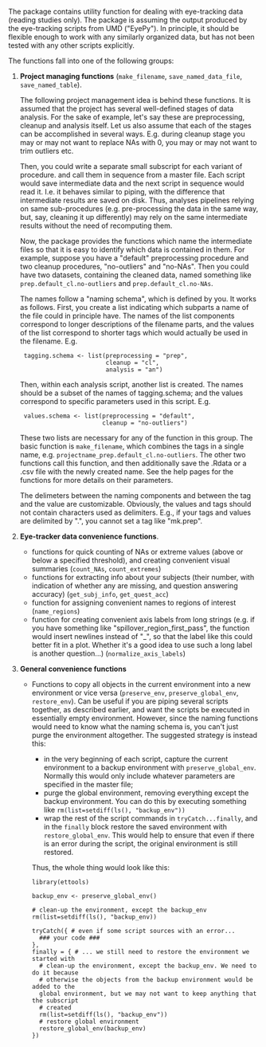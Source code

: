 The package contains utility function for dealing with
eye-tracking data (reading studies only). The package is assuming the output
produced by the eye-tracking scripts from UMD ("EyePy"). In principle, it
should be flexible enough to work with any similarly organized data, but has
not been tested with any other scripts explicitly.

The functions fall into one of the following groups:

1. **Project managing functions** (`make_filename`, `save_named_data_file`, `save_named_table`).
  
    The following project management idea is behind these functions. It is assumed 
    that the project has several well-defined stages of data analysis. For the 
    sake of example, let's say these are preprocessing, cleanup  and analysis itself.
    Let us also assume that each of the stages can be accomplished in several ways. 
    E.g. during cleanup stage you may or may not want to replace NAs with 0, you 
    may or may not want to trim outliers etc.
    
    Then, you could write a separate small subscript for each variant of procedure.
    and call them in sequence from a master file. Each script would save intermediate 
    data and the next script in sequence would read it. I.e. it behaves similar to
    piping, with the difference that intermediate results are saved on disk. Thus,
    analyses pipelines relying on same sub-procedures (e.g. pre-processing the data
    in the same way, but, say, cleaning it up differently) may rely on the same
    intermediate results without the need of recomputing them.
    
    Now, the package provides the functions which name the intermediate files so
    that it is easy to identify which data is contained in them. For example, suppose
    you have a "default" preprocessing procedure and two cleanup procedures, 
    "no-outliers" and "no-NAs". Then you could have two datasets, containing the 
    cleaned data, named something like `prep.default_cl.no-outliers` and
    `prep.default_cl.no-NAs`. 
    
    The names follow a "naming schema", which is defined by you. It works as follows.
    First, you create a list indicating which subparts a name of the file could in
    principle have. The names of the list components correspond to longer descriptions
    of the filename parts, and the values of the list correspond to shorter tags
    which would actually be used in the filename. E.g.
    
        tagging.schema <- list(preprocessing = "prep",
                               cleanup = "cl",
                               analysis = "an")
    
    Then, within each analysis script, another list is created. The names should be
    a subset of the names of tagging.schema; and the values correspond to specific
    parameters used in this script. E.g.
    
        values.schema <- list(preprocessing = "default",
                              cleanup = "no-outliers")
    
    These two lists are necessary for any of the function in this group. The basic
    function is `make_filename`, which combines the tags in a single name, e.g.
    `projectname_prep.default_cl.no-outliers`. The other two functions call
    this function, and then additionally save the .Rdata or a .csv file with 
    the newly created name. See the help pages for the functions for more details
    on their parameters.
    
    The delimeters between the naming components and between the tag and the value
    are customizable. Obviously, the values and tags should not contain characters
    used as delimiters. E.g., if your tags and values are delimited by ".", you
    cannot set a tag like "mk.prep".
    
2. **Eye-tracker data convenience functions**.

    + functions for quick counting of NAs or extreme values (above
    or below a specified threshold), and creating convenient visual summaries
    (`count_NAs`, `count_extremes`)
    + functions for extracting info about your subjects (their number, with indication
    of whether any are missing, and question answering accuracy) (`get_subj_info`,
    `get_quest_acc`)
    + function for assigning convenient names to regions of interest (`name_regions`)
    + function for creating convenient axis labels from long strings (e.g. if
    you have something like "spillover_region_first_pass", the function would
    insert newlines instead of "_", so that the label like this could better 
    fit in a plot. Whether it's a good idea to use such a long label is another
    question...) (`normalize_axis_labels`)
    
3. **General convenience functions**

    + Functions to copy all objects in the current environment into a new
    environment or vice versa (`preserve_env`, `preserve_global_env`, `restore_env`).
    Can be useful if you are  piping several scripts together, as described earlier,
    and want the scripts be executed in essentially empty environment. However, since
    the naming functions would need to know what the naming schema is, you can't
    just purge the environment altogether. The suggested strategy is instead this:
    
        + in the very beginning of each script, capture the current environment to 
        a backup environment with `preserve_global_env`. Normally this would only 
        include whatever parameters are specified in the master file;
        + purge the global environment, removing everything except the backup
        environment. You can do this by executing something like
        `rm(list=setdiff(ls(), "backup_env"))`
        + wrap the rest of the script commands in `tryCatch...finally`, and
        in the `finally` block restore the saved environment with `restore_global_env`.
        This would help to ensure that even if there is an error during the script, 
        the original environment is still restored. 

        Thus, the whole thing would look like this:

          library(ettools)

          backup_env <- preserve_global_env()

          # clean-up the environment, except the backup_env
          rm(list=setdiff(ls(), "backup_env))

          tryCatch({ # even if some script sources with an error...
            ### your code ###
          },
          finally = { # ... we still need to restore the environment we started with
            # clean-up the environment, except the backup_env. We need to do it because
            # otherwise the objects from the backup environment would be added to the 
            global environment, but we may not want to keep anything that the subscript
            # created
            rm(list=setdiff(ls(), "backup_env"))
            # restore global environment
            restore_global_env(backup_env)
          })



